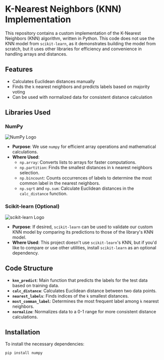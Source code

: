 # K-Nearest Neighbors (KNN) Implementation

This repository contains a custom implementation of the K-Nearest Neighbors (KNN) algorithm, written in Python. This code does not use the KNN model from `scikit-learn`, as it demonstrates building the model from scratch, but it uses other libraries for efficiency and convenience in handling arrays and distances.

## Features
- Calculates Euclidean distances manually
- Finds the `k` nearest neighbors and predicts labels based on majority voting
- Can be used with normalized data for consistent distance calculation

## Libraries Used

### NumPy
![NumPy Logo](https://upload.wikimedia.org/wikipedia/commons/3/31/NumPy_logo_2020.svg)
- **Purpose**: We use `numpy` for efficient array operations and mathematical calculations. 
- **Where Used**:
  - `np.array`: Converts lists to arrays for faster computations.
  - `np.partition`: Finds the smallest distances in `k` nearest neighbors selection.
  - `np.bincount`: Counts occurrences of labels to determine the most common label in the nearest neighbors.
  - `np.sqrt` and `np.sum`: Calculate Euclidean distances in the `calc_distance` function.

### Scikit-learn (Optional)
![scikit-learn Logo](https://upload.wikimedia.org/wikipedia/commons/0/05/Scikit_learn_logo_small.svg)
- **Purpose**: If desired, `scikit-learn` can be used to validate our custom KNN model by comparing its predictions to those of the library's KNN model.
- **Where Used**: This project doesn't use `scikit-learn`'s KNN, but if you'd like to compare or use other utilities, install `scikit-learn` as an optional dependency.

## Code Structure

- **`knn_predict`**: Main function that predicts the labels for the test data based on training data.
- **`calc_distance`**: Calculates Euclidean distance between two data points.
- **`nearest_labels`**: Finds indices of the `k` smallest distances.
- **`most_comman_label`**: Determines the most frequent label among `k` nearest neighbors.
- **`normalize`**: Normalizes data to a 0-1 range for more consistent distance calculations.

## Installation

To install the necessary dependencies:

```bash
pip install numpy
